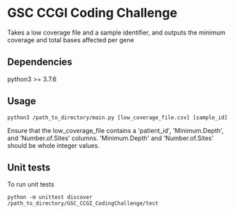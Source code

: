 # GSC CCGI Coding Challenge
Takes a low coverage file and a sample identifier, and outputs the minimum coverage and total bases affected per gene

## Dependencies
python3 >= 3.7.6

## Usage
```
python3 /path_to_directory/main.py [low_coverage_file.csv] [sample_id]
```
Ensure that the low_coverage_file contains a 'patient_id', 'Minimum.Depth', and 'Number.of.Sites' columns. 'Minimum.Depth' and 'Number.of.Sites' should be whole integer values.

## Unit tests
To run unit tests
```
python -m unittest discover /path_to_directory/GSC_CCGI_CodingChallenge/test
```
